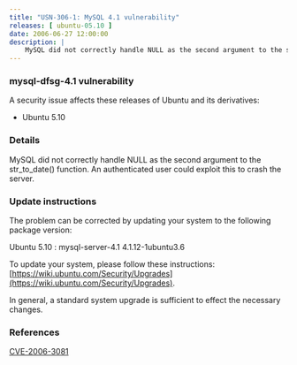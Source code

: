 ```yaml
---
title: "USN-306-1: MySQL 4.1 vulnerability"
releases: [ ubuntu-05.10 ]
date: 2006-06-27 12:00:00
description: |
    MySQL did not correctly handle NULL as the second argument to the str_to_date() function. An authenticated user could exploit this to crash the server.
--- 
```

 
### mysql-dfsg-4.1 vulnerability

A security issue affects these releases of Ubuntu and its derivatives:

* Ubuntu 5.10

### Details

MySQL did not correctly handle NULL as the second argument to the str_to_date() function. An authenticated user could exploit this to crash the server.

### Update instructions

The problem can be corrected by updating your system to the following package version:

Ubuntu 5.10
 : mysql-server-4.1 <span>4.1.12-1ubuntu3.6</span>

To update your system, please follow these instructions: [https://wiki.ubuntu.com/Security/Upgrades](https://wiki.ubuntu.com/Security/Upgrades).

In general, a standard system upgrade is sufficient to effect the necessary changes.

### References

 [CVE-2006-3081](http://people.ubuntu.com/~ubuntu-security/cve/CVE-2006-3081)
 
